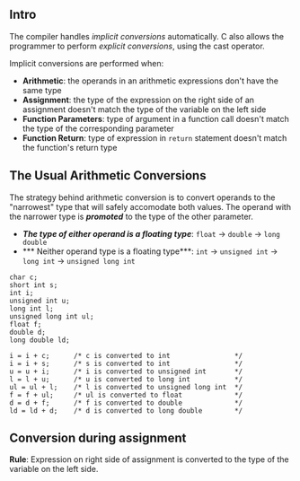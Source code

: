 ## Intro

The compiler handles *implicit conversions* automatically.
C also allows the programmer to perform *explicit conversions*, using the cast operator.

Implicit conversions are performed when:
- **Arithmetic**: the operands in an arithmetic expressions don't have the same type
- **Assignment**: the type of the expression on the right side of an assignment doesn't match the type of the variable on the left side
- **Function Parameters**: type of argument in a function call doesn't match the type of the corresponding parameter
- **Function Return**: type of expression in `return` statement doesn't match the function's return type


## The Usual Arithmetic Conversions

The strategy behind arithmetic conversion is to convert operands to the "narrowest" type that will safely accomodate both values.
The operand with the narrower type is ***promoted*** to the type of the other parameter.

- ***The type of either operand is a floating type***:
    `float` -> `double` -> `long double`
- *** Neither operand type is a floating type***:
    `int` -> `unsigned int` -> `long int` -> `unsigned long int`


```
char c;
short int s;
int i;
unsigned int u;
long int l;
unsigned long int ul;
float f;
double d;
long double ld;

i = i + c;      /* c is converted to int                */
i = i + s;      /* s is converted to int                */
u = u + i;      /* i is converted to unsigned int       */
l = l + u;      /* u is converted to long int           */
ul = ul + l;    /* l is converted to unsigned long int  */
f = f + ul;     /* ul is converted to float             */
d = d + f;      /* f is converted to double             */
ld = ld + d;    /* d is converted to long double        */
```


## Conversion during assignment

**Rule**: Expression on right side of assignment is converted to the type of the variable on the left side.